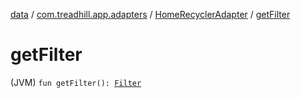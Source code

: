 [data](../../index.md) / [com.treadhill.app.adapters](../index.md) / [HomeRecyclerAdapter](index.md) / [getFilter](./get-filter.md)

# getFilter

(JVM) `fun getFilter(): `[`Filter`](https://developer.android.com/reference/android/widget/Filter.html)